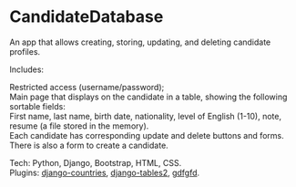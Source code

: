 CandidateDatabase
=================

An app that allows creating, storing, updating, and deleting candidate profiles.

Includes:

Restricted access (username/password);<br>
Main page that displays on the candidate in a table, showing the following sortable fields:<br>
  First name, last name, birth date, nationality, level of English (1-10), note, resume (a file stored in the memory).<br>
Each candidate has corresponding update and delete buttons and forms. There is also a form to create a candidate.

Tech: Python, Django, Bootstrap, HTML, CSS.<br>
Plugins: [django-countries](https://code.google.com/p/django-countries/), [django-tables2](http://django-tables2.readthedocs.org/en/latest/), <a href="sdfsdfsd" target="_blank">gdfgfd</a>.
